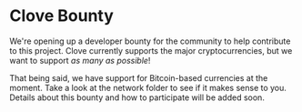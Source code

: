 # Clove Bounty
We're opening up a developer bounty for the community to help contribute to this project. Clove currently supports the major cryptocurrencies, but we want to support *as many as possible*!

That being said, we have support for Bitcoin-based currencies at the moment. Take a look at the network folder to see if it makes sense to you. Details about this bounty and how to participate will be added soon.
